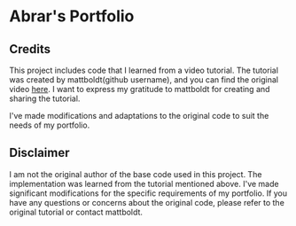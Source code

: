 # Abrar's Portfolio

## Credits

This project includes code that I learned from a video tutorial. The tutorial was created by mattboldt(github username), and you can find the original video [here](https://www.youtube.com/watch?v=7mVQZZrPePk). I want to express my gratitude to mattboldt for creating and sharing the tutorial.

I've made modifications and adaptations to the original code to suit the needs of my portfolio.

## Disclaimer

I am not the original author of the base code used in this project. The implementation was learned from the tutorial mentioned above. I've made significant modifications for the specific requirements of my portfolio. If you have any questions or concerns about the original code, please refer to the original tutorial or contact mattboldt.
